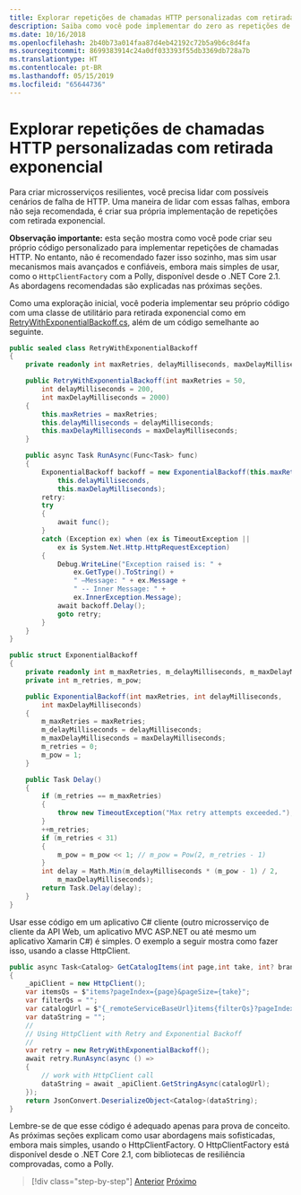 ```yaml
---
title: Explorar repetições de chamadas HTTP personalizadas com retirada exponencial
description: Saiba como você pode implementar do zero as repetições de chamadas HTTP com retirada exponencial para tratar possíveis cenários de falha de HTTP.
ms.date: 10/16/2018
ms.openlocfilehash: 2b40b73a014faa87d4eb42192c72b5a9b6c8d4fa
ms.sourcegitcommit: 8699383914c24a0df033393f55db3369db728a7b
ms.translationtype: HT
ms.contentlocale: pt-BR
ms.lasthandoff: 05/15/2019
ms.locfileid: "65644736"
---
```

# <a name="explore-custom-http-call-retries-with-exponential-backoff"></a>Explorar repetições de chamadas HTTP personalizadas com retirada exponencial

Para criar microsserviços resilientes, você precisa lidar com possíveis cenários de falha de HTTP. Uma maneira de lidar com essas falhas, embora não seja recomendada, é criar sua própria implementação de repetições com retirada exponencial.

**Observação importante:** esta seção mostra como você pode criar seu próprio código personalizado para implementar repetições de chamadas HTTP. No entanto, não é recomendado fazer isso sozinho, mas sim usar mecanismos mais avançados e confiáveis, embora mais simples de usar, como o `HttpClientFactory` com a Polly, disponível desde o .NET Core 2.1. As abordagens recomendadas são explicadas nas próximas seções.

Como uma exploração inicial, você poderia implementar seu próprio código com uma classe de utilitário para retirada exponencial como em [RetryWithExponentialBackoff.cs](https://gist.github.com/CESARDELATORRE/6d7f647b29e55fdc219ee1fd2babb260), além de um código semelhante ao seguinte.

```csharp
public sealed class RetryWithExponentialBackoff
{
    private readonly int maxRetries, delayMilliseconds, maxDelayMilliseconds;

    public RetryWithExponentialBackoff(int maxRetries = 50,
        int delayMilliseconds = 200,
        int maxDelayMilliseconds = 2000)
    {
        this.maxRetries = maxRetries;
        this.delayMilliseconds = delayMilliseconds;
        this.maxDelayMilliseconds = maxDelayMilliseconds;
    }

    public async Task RunAsync(Func<Task> func)
    {
        ExponentialBackoff backoff = new ExponentialBackoff(this.maxRetries,
            this.delayMilliseconds,
            this.maxDelayMilliseconds);
        retry:
        try
        {
            await func();
        }
        catch (Exception ex) when (ex is TimeoutException ||
            ex is System.Net.Http.HttpRequestException)
        {
            Debug.WriteLine("Exception raised is: " +
                ex.GetType().ToString() +
                " –Message: " + ex.Message +
                " -- Inner Message: " +
                ex.InnerException.Message);
            await backoff.Delay();
            goto retry;
        }
    }
}

public struct ExponentialBackoff
{
    private readonly int m_maxRetries, m_delayMilliseconds, m_maxDelayMilliseconds;
    private int m_retries, m_pow;

    public ExponentialBackoff(int maxRetries, int delayMilliseconds,
        int maxDelayMilliseconds)
    {
        m_maxRetries = maxRetries;
        m_delayMilliseconds = delayMilliseconds;
        m_maxDelayMilliseconds = maxDelayMilliseconds;
        m_retries = 0;
        m_pow = 1;
    }

    public Task Delay()
    {
        if (m_retries == m_maxRetries)
        {
            throw new TimeoutException("Max retry attempts exceeded.");
        }
        ++m_retries;
        if (m_retries < 31)
        {
            m_pow = m_pow << 1; // m_pow = Pow(2, m_retries - 1)
        }
        int delay = Math.Min(m_delayMilliseconds * (m_pow - 1) / 2,
            m_maxDelayMilliseconds);
        return Task.Delay(delay);
    }
}
```

Usar esse código em um aplicativo C\# cliente (outro microsserviço de cliente da API Web, um aplicativo MVC ASP.NET ou até mesmo um aplicativo Xamarin C\#) é simples. O exemplo a seguir mostra como fazer isso, usando a classe HttpClient.

```csharp
public async Task<Catalog> GetCatalogItems(int page,int take, int? brand, int? type)
{
    _apiClient = new HttpClient();
    var itemsQs = $"items?pageIndex={page}&pageSize={take}";
    var filterQs = "";
    var catalogUrl = $"{_remoteServiceBaseUrl}items{filterQs}?pageIndex={page}&pageSize={take}";
    var dataString = "";
    //
    // Using HttpClient with Retry and Exponential Backoff
    //
    var retry = new RetryWithExponentialBackoff();
    await retry.RunAsync(async () =>
    {
        // work with HttpClient call
        dataString = await _apiClient.GetStringAsync(catalogUrl);
    });
    return JsonConvert.DeserializeObject<Catalog>(dataString);
}
```

Lembre-se de que esse código é adequado apenas para prova de conceito. As próximas seções explicam como usar abordagens mais sofisticadas, embora mais simples, usando o HttpClientFactory. O HttpClientFactory está disponível desde o .NET Core 2.1, com bibliotecas de resiliência comprovadas, como a Polly.

>[!div class="step-by-step"]
>[Anterior](implement-resilient-entity-framework-core-sql-connections.md)
>[Próximo](use-httpclientfactory-to-implement-resilient-http-requests.md)
